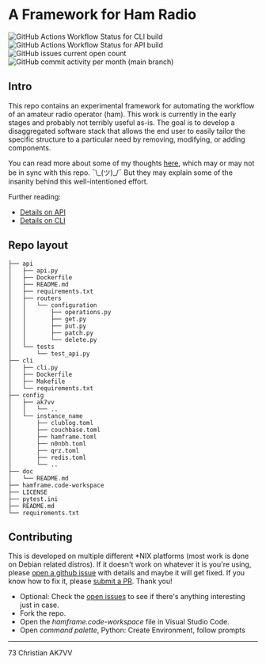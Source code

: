 # A Framework for Ham Radio

![GitHub Actions Workflow Status for CLI build](https://img.shields.io/github/actions/workflow/status/ak7vv/hamframe/cli.yml?branch=main&style=plastic&logo=github&label=CLI%20docker%20build-n-push&labelColor=purple&cacheSeconds=30&link=https%3A%2F%2Fgithub.com%2Fak7vv%2Fhamframe%2Factions%2Fworkflows%2Fcli.yml)\
![GitHub Actions Workflow Status for API build](https://img.shields.io/github/actions/workflow/status/ak7vv/hamframe/api.yml?branch=main&style=plastic&logo=github&label=API%20docker%20build-n-push&labelColor=purple&cacheSeconds=30&link=https%3A%2F%2Fgithub.com%2Fak7vv%2Fhamframe%2Factions%2Fworkflows%2Fapi.yml)\
![GitHub issues current open count](https://img.shields.io/github/issues-search?query=repo%3Aak7vv%2Fhamframe%20state%3Aopen&logo=github&label=current%20open%20issues%20count&labelColor=purple&style=plastic&color=teal)\
![GitHub commit activity per month (main branch)](https://img.shields.io/github/commit-activity/m/ak7vv/hamframe/main)

## Intro

This repo contains an experimental framework for automating the workflow of an amateur radio operator (ham). This work is currently in the early stages and probably not terribly useful as-is. The goal is to develop a disaggregated software stack that allows the end user to easily tailor the specific structure to a particular need by removing, modifying, or adding components.

You can read more about some of my thoughts [here](https://holdmybeer.io/2024/06/04/ham-stack-modernizing-the-wheel/), which may or may not be in sync with this repo. ¯\\\_(ツ)\_/¯ But they may explain some of the insanity behind this well-intentioned effort.

Further reading:

- [Details on API](api/README.md)
- [Details on CLI](cli/README.md)

## Repo layout

```text
├── api
│   ├── api.py
│   ├── Dockerfile
│   ├── README.md
│   ├── requirements.txt
│   ├── routers
│   │   └── configuration
│   │       ├── operations.py
│   │       ├── get.py
│   │       ├── put.py
│   │       ├── patch.py
│   │       └── delete.py
│   └── tests
│       └── test_api.py
├── cli
│   ├── cli.py
│   ├── Dockerfile
│   ├── Makefile
│   └── requirements.txt
├── config
│   ├── ak7vv
│   │   └── ..
│   └── instance_name
│       ├── clublog.toml
│       ├── couchbase.toml
│       ├── hamframe.toml
│       ├── n0nbh.toml
│       ├── qrz.toml
│       ├── redis.toml
│       └── ..
├── doc
│   └── README.md
├── hamframe.code-workspace
├── LICENSE
├── pytest.ini
├── README.md
└── requirements.txt
```

## **Contributing**

This is developed on multiple different \*NIX platforms (most work is done on Debian related distros).  If it doesn't work on whatever it is you're using, please [open a github issue](https://github.com/ak7vv/hamframe/issues) with details and maybe it will get fixed.  If you know how to fix it, please [submit a PR](https://github.com/ak7vv/hamframe/pulls). Thank you!

- Optional: Check the [open issues](https://github.com/ak7vv/hamframe/issues) to see if there's anything interesting just in case.
- Fork the repo.
- Open the _hamframe.code-workspace_ file in Visual Studio Code.
- Open _command palette_, Python: Create Environment, follow prompts

---

73 Christian AK7VV
